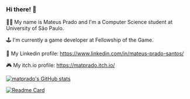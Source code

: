 ### Hi there! 👋

👨‍💻 My name is Mateus Prado and I'm a Computer Science student at University of São Paulo. 

🕹️ I'm currently a game developer at Fellowship of the Game.

👔 My Linkedin profile: https://www.linkedin.com/in/mateus-prado-santos/

🎮 My itch.io profile: https://matprado.itch.io/

[![matprado's GitHub stats](https://github-readme-stats.vercel.app/api?username=matprado)](https://github.com/matprado/github-readme-stats)

[![Readme Card](https://github-readme-stats.vercel.app/api/pin/?username=matprado&repo=github-readme-stats)](https://github.com/matprado/github-readme-stats)


<!--
**matprado/matprado** is a ✨ _special_ ✨ repository because its `README.md` (this file) appears on your GitHub profile.

Here are some ideas to get you started:

- 🔭 I’m currently working on ...
- 🌱 I’m currently learning ...
- 👯 I’m looking to collaborate on ...
- 🤔 I’m looking for help with ...
- 💬 Ask me about ...
- 📫 How to reach me: ...
- 😄 Pronouns: ...
- ⚡ Fun fact: ...
-->
